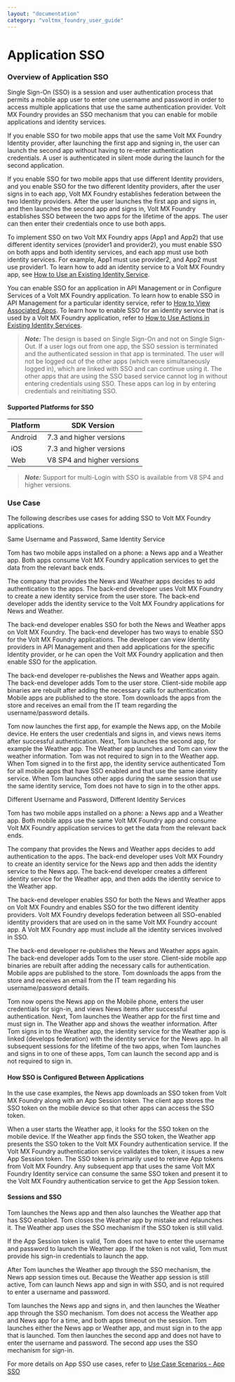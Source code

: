 ```yaml
---
layout: "documentation"
category: "voltmx_foundry_user_guide"
---
```

                               

Application SSO
===============

### Overview of Application SSO

Single Sign-On (SSO) is a session and user authentication process that permits a mobile app user to enter one username and password in order to access multiple applications that use the same authentication provider. Volt MX Foundry provides an SSO mechanism that you can enable for mobile applications and identity services.

If you enable SSO for two mobile apps that use the same Volt MX Foundry Identity provider, after launching the first app and signing in, the user can launch the second app without having to re-enter authentication credentials. A user is authenticated in silent mode during the launch for the second application.

If you enable SSO for two mobile apps that use different Identity providers, and you enable SSO for the two different Identity providers, after the user signs in to each app, Volt MX Foundry establishes federation between the two Identity providers. After the user launches the first app and signs in, and then launches the second app and signs in, Volt MX Foundry establishes SSO between the two apps for the lifetime of the apps. The user can then enter their credentials once to use both apps.

To implement SSO on two Volt MX Foundry apps (App1 and App2) that use different identity services (provider1 and provider2), you must enable SSO on both apps and both identity services, and each app must use both identity services. For example, App1 must use provider2, and App2 must use provider1. To learn how to add an identity service to a Volt MX Foundry app, see [How to Use an Existing Identity Service](#UseExistingIdentity).

You can enable SSO for an application in API Management or in Configure Services of a Volt MX Foundry application. To learn how to enable SSO in API Management for a particular identity service, refer to [How to View Associated Apps](API_Management.html#how-to-view-associated-apps-in-apis). To learn how to enable SSO for an identity service that is used by a Volt MX Foundry application, refer to [How to Use Actions in Existing Identity Services](#ActionsinExistingIdentity).

> **_Note:_** The design is based on Single Sign-On and not on Single Sign-Out. If a user logs out from one app, the SSO session is terminated and the authenticated session in that app is terminated. The user will not be logged out of the other apps (which were simultaneously logged in), which are linked with SSO and can continue using it. The other apps that are using the SSO based service cannot log in without entering credentials using SSO. These apps can log in by entering credentials and reinitiating SSO.

#### Supported Platforms for SSO

  
| Platform | SDK Version |
| --- | --- |
| Android | 7.3 and higher versions |
| iOS | 7.3 and higher versions |
| Web | V8 SP4 and higher versions |

> **_Note:_** Support for multi-Login with SSO is available from V8 SP4 and higher versions.

### Use Case

The following describes use cases for adding SSO to Volt MX Foundry applications.

Same Username and Password, Same Identity Service

Tom has two mobile apps installed on a phone: a News app and a Weather app. Both apps consume Volt MX Foundry application services to get the data from the relevant back ends.

The company that provides the News and Weather apps decides to add authentication to the apps. The back-end developer uses Volt MX Foundry to create a new identity service from the user store. The back-end developer adds the identity service to the Volt MX Foundry applications for News and Weather.

The back-end developer enables SSO for both the News and Weather apps on Volt MX Foundry. The back-end developer has two ways to enable SSO for the Volt MX Foundry applications. The developer can view Identity providers in API Management and then add applications for the specific Identity provider, or he can open the Volt MX Foundry application and then enable SSO for the application.

The back-end developer re-publishes the News and Weather apps again. The back-end developer adds Tom to the user store. Client-side mobile app binaries are rebuilt after adding the necessary calls for authentication. Mobile apps are published to the store. Tom downloads the apps from the store and receives an email from the IT team regarding the username/password details.

Tom now launches the first app, for example the News app, on the Mobile device. He enters the user credentials and signs in, and views news items after successful authentication. Next, Tom launches the second app, for example the Weather app. The Weather app launches and Tom can view the weather information. Tom was not required to sign in to the Weather app. When Tom signed in to the first app, the identity service authenticated Tom for all mobile apps that have SSO enabled and that use the same identity service. When Tom launches other apps during the same session that use the same identity service, Tom does not have to sign in to the other apps.

Different Username and Password, Different Identity Services

Tom has two mobile apps installed on a phone: a News app and a Weather app. Both mobile apps use the same Volt MX Foundry app and consume Volt MX Foundry application services to get the data from the relevant back ends.

The company that provides the News and Weather apps decides to add authentication to the apps. The back-end developer uses Volt MX Foundry to create an identity service for the News app and then adds the identity service to the News app. The back-end developer creates a different identity service for the Weather app, and then adds the identity service to the Weather app.

The back-end developer enables SSO for both the News and Weather apps on Volt MX Foundry and enables SSO for the two different identity providers. Volt MX Foundry develops federation between all SSO-enabled identity providers that are used on in the same Volt MX Foundry account app. A Volt MX Foundry app must include all the identity services involved in SSO.

The back-end developer re-publishes the News and Weather apps again. The back-end developer adds Tom to the user store. Client-side mobile app binaries are rebuilt after adding the necessary calls for authentication. Mobile apps are published to the store. Tom downloads the apps from the store and receives an email from the IT team regarding his username/password details.

Tom now opens the News app on the Mobile phone, enters the user credentials for sign-in, and views News items after successful authentication. Next, Tom launches the Weather app for the first time and must sign in. The Weather app and shows the weather information. After Tom signs in to the Weather app, the identity service for the Weather app is linked (develops federation) with the identity service for the News app. In all subsequent sessions for the lifetime of the two apps, when Tom launches and signs in to one of these apps, Tom can launch the second app and is not required to sign in.

#### How SSO is Configured Between Applications

In the use case examples, the News app downloads an SSO token from Volt MX Foundry along with an App Session token. The client app stores the SSO token on the mobile device so that other apps can access the SSO token.

When a user starts the Weather app, it looks for the SSO token on the mobile device. If the Weather app finds the SSO token, the Weather app presents the SSO token to the Volt MX Foundry authentication service. If the Volt MX Foundry authentication service validates the token, it issues a new App Session token. The SSO token is primarily used to retrieve App tokens from Volt MX Foundry. Any subsequent app that uses the same Volt MX Foundry Identity service can consume the same SSO token and present it to the Volt MX Foundry authentication service to get the App Session token.

#### Sessions and SSO

Tom launches the News app and then also launches the Weather app that has SSO enabled. Tom closes the Weather app by mistake and relaunches it. The Weather app uses the SSO mechanism if the SSO token is still valid.

If the App Session token is valid, Tom does not have to enter the username and password to launch the Weather app. If the token is not valid, Tom must provide his sign-in credentials to launch the app.

After Tom launches the Weather app through the SSO mechanism, the News app session times out. Because the Weather app session is still active, Tom can launch News app and sign in with SSO, and is not required to enter a username and password.

Tom launches the News app and signs in, and then launches the Weather app through the SSO mechanism. Tom does not access the Weather app and News app for a time, and both apps timeout on the session. Tom launches either the News app or Weather app, and must sign in to the app that is launched. Tom then launches the second app and does not have to enter the username and password. The second app uses the SSO mechanism for sign-in.

For more details on App SSO use cases, refer to [Use Case Scenarios - App SSO](Application_SSO.html)
